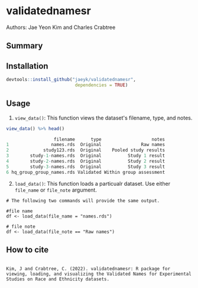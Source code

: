 # validatednamesr

Authors: Jae Yeon Kim and Charles Crabtree

## Summary 

## Installation 

```r
devtools::install_github("jaeyk/validatednamesr",
                          dependencies = TRUE)
```

## Usage 

1. `view_data()`: This function views the dataset's filename, type, and notes. 

```r
view_data() %>% head()

                  filename      type                   notes
1                names.rds  Original               Raw names
2             study123.rds  Original    Pooled study results
3        study-1-names.rds  Original          Study 1 result
4        study-2-names.rds  Original          Study 2 result
5        study-3-names.rds  Original          Study 3 result
6 hq_group_group_names.rds Validated Within group assessment
````

2. `load_data()`: This function loads a particualr dataset. Use either `file_name` or `file_note` argument.

```{r}
# The following two commands will provide the same output.

#file name
df <- load_data(file_name = "names.rds")

# file note 
df <- load_data(file_note == "Raw names")
```

## How to cite

```{r}

Kim, J and Crabtree, C. (2022). validatednamesr: R package for viewing, loading, and visualizing the Validated Names for Experimental Studies on Race and Ethnicity datasets. 

```
